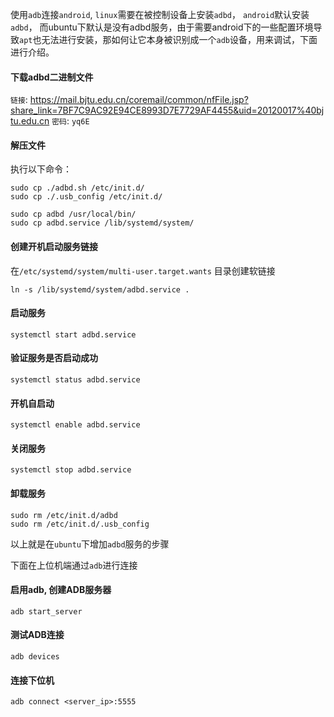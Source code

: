 
使用`adb`连接`android`, `linux`需要在被控制设备上安装`adbd`， `android`默认安装`adbd`， 而ubuntu下默认是没有adbd服务，由于需要android下的一些配置环境导致`apt`也无法进行安装，那如何让它本身被识别成一个`adb`设备，用来调试，下面进行介绍。


#### 下载adbd二进制文件
`链接`: https://mail.bjtu.edu.cn/coremail/common/nfFile.jsp?share_link=7BF7C9AC92E94CE8993D7E7729AF4455&uid=20120017%40bjtu.edu.cn
`密码`: `yq6E`

#### 解压文件
执行以下命令：
```shell
sudo cp ./adbd.sh /etc/init.d/
sudo cp ./.usb_config /etc/init.d/

sudo cp adbd /usr/local/bin/
sudo cp adbd.service /lib/systemd/system/

```
#### 创建开机启动服务链接

在`/etc/systemd/system/multi-user.target.wants` 目录创建软链接
```shell
ln -s /lib/systemd/system/adbd.service .
```

#### 启动服务

```shell
systemctl start adbd.service
```

#### 验证服务是否启动成功

```shell
systemctl status adbd.service
```

#### 开机自启动

```shell
systemctl enable adbd.service
```


#### 关闭服务

```shell
systemctl stop adbd.service
```

#### 卸载服务

```shell
sudo rm /etc/init.d/adbd  
sudo rm /etc/init.d/.usb_config
```
以上就是在`ubuntu`下增加`adbd`服务的步骤


下面在上位机端通过`adb`进行连接

#### 启用adb, 创建ADB服务器
```shell
adb start_server
```
#### 测试ADB连接
```shell
adb devices
```

#### 连接下位机

```shell
adb connect <server_ip>:5555
```

